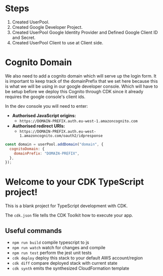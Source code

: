 # Steps

1. Created UserPool.
2. Created Google Developer Project.
3. Created UserPool Google Identity Provider and Defined Google Client ID and Secret.
4. Created UserPool Client to use at Client side.

# Cognito Domain

We also need to add a cognito domain which will serve up the login form. It is important to keep track of the domainPrefix that we set here because this is what we will be using in our google developer console. Which will have to be setup before we deploy this Cognito through CDK since it already requires the google console's client ids.

In the dev console you will need to enter:

- **Authorised JavaScript origins:**
  - `https://DOMAIN-PREFIX.auth.eu-west-1.amazoncognito.com`
- **Authorised redirect URIs:**
  - `https://DOMAIN-PREFIX.auth.eu-west-1.amazoncognito.com/oauth2/idpresponse`

```js
const domain = userPool.addDomain("domain", {
  cognitoDomain: {
    domainPrefix: "DOMAIN-PREFIX",
  },
});
```

# Welcome to your CDK TypeScript project!

This is a blank project for TypeScript development with CDK.

The `cdk.json` file tells the CDK Toolkit how to execute your app.

## Useful commands

- `npm run build` compile typescript to js
- `npm run watch` watch for changes and compile
- `npm run test` perform the jest unit tests
- `cdk deploy` deploy this stack to your default AWS account/region
- `cdk diff` compare deployed stack with current state
- `cdk synth` emits the synthesized CloudFormation template
